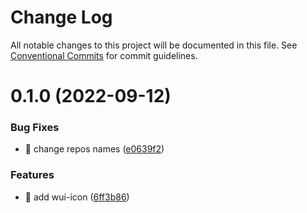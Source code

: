 # Change Log

All notable changes to this project will be documented in this file.
See [Conventional Commits](https://conventionalcommits.org) for commit guidelines.

# 0.1.0 (2022-09-12)


### Bug Fixes

* 🐛 change repos names ([e0639f2](https://github.com/VictorJSV/angular-mono/commit/e0639f22cf07258a48294f842ec80bb635fce237))


### Features

* 🎸 add wui-icon ([6ff3b86](https://github.com/VictorJSV/angular-mono/commit/6ff3b86d6ec8befdcd2d82a3b2c543f19e5fddb3))
